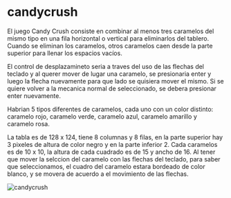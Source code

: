 # candycrush
El juego Candy Crush consiste en combinar al menos tres caramelos del mismo tipo en una fila horizontal o vertical para eliminarlos del tablero. Cuando se eliminan los caramelos, otros caramelos caen desde la parte superior para llenar los espacios vacíos.

El control de desplazamineto seria a traves del uso de las flechas del teclado y al querer mover de lugar una caramelo, se presionaria enter y luego la flecha nuevamente para que lado se quisiera mover el mismo. Si se quiere volver a la mecanica normal de seleccionado, se debera presionar enter nuevamente.

Habrian  5 tipos diferentes de caramelos, cada uno con un color distinto: caramelo rojo, caramelo verde, caramelo azul, caramelo amarillo y caramelo rosa. 

La tabla es de 128 x 124, tiene 8 columnas y 8 filas, en la parte superior hay 3 pixeles de altura de color negro y en la parte inferior 2. Cada caramelos es de 10 x 10, la altura de cada cuadrado es de 15 y ancho de 16. Al tener que mover la selccion del caramelo con las flechas del teclado, para saber que seleccionamos, el cuadro del caramelo estara bordeado de color blanco, y se movera de acuerdo a el movimiento de las flechas.

![candycrush](https://github.com/user-attachments/assets/066d4a1f-8d48-410d-9352-7e60ae0285be)
